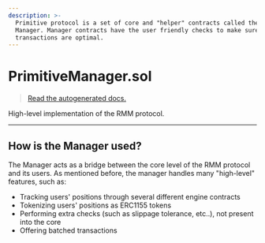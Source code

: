 ```yaml
---
description: >-
  Primitive protocol is a set of core and "helper" contracts called the
  Manager. Manager contracts have the user friendly checks to make sure
  transactions are optimal.
---
```


# PrimitiveManager.sol

> [Read the autogenerated docs.](/technical/smart-contracts/autogenerated-docs/core/PrimitiveManager)

High-level implementation of the RMM protocol.

---

## How is the Manager used?

The Manager acts as a bridge between the core level of the RMM protocol and its users. As mentioned before, the manager handles many "high-level" features, such as:
- Tracking users' positions through several different engine contracts
- Tokenizing users' positions as ERC1155 tokens
- Performing extra checks (such as slippage tolerance, etc..), not present into the core
- Offering batched transactions
